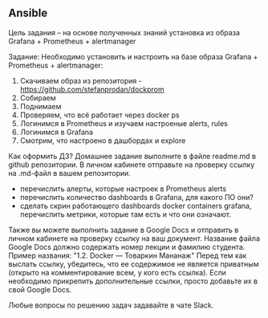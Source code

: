## Ansible
Цель задания – на основе полученных знаний установка из образа Grafana + Prometheus + alertmanager

Задание:
Необходимо установить и настроить на базе образа Grafana + Prometheus + alertmanager:

1. Скачиваем образ из репозитория - https://github.com/stefanprodan/dockprom
2. Собираем
3. Поднимаем
4. Проверяем, что всё работает через docker ps
5. Логинимся в Prometheus и изучаем настроеные alerts, rules
6. Логинимся в Grafana
7. Смотрим, что настроено в дашбордах и explore

Как оформить ДЗ?
Домашнее задание выполните в файле readme.md в github репозитории. В личном кабинете отправьте на проверку ссылку на .md-файл в вашем репозитории.
- перечислить алерты, которые настроек в Prometheus alerts
- перечислить количество dashboards в Grafana, для какого ПО они?
- сделать скрин работающего dashboards docker containers grafana, перечислить метрики, которые там есть и что они означают.

Также вы можете выполнить задание в Google Docs и отправить в личном кабинете на проверку ссылку на ваш документ. Название файла Google Docs должно содержать номер лекции и фамилию студента. Пример названия: "1.2. Docker — Товаркин Мананаж" Перед тем как выслать ссылку, убедитесь, что ее содержимое не является приватным (открыто на комментирование всем, у кого есть ссылка). Если необходимо прикрепить дополнительные ссылки, просто добавьте их в свой Google Docs.

Любые вопросы по решению задач задавайте в чате Slack.

